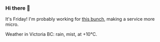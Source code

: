 ### Hi there :wave:

It's Friday! I'm probably working for [this bunch](https://github.com/kohofinancial), making a service more micro.

Weather in Victoria BC: rain, mist, at +10°C.
